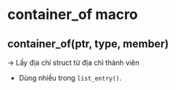# container_of macro
## container_of(ptr, type, member)
-> Lấy địa chỉ struct từ địa chỉ thành viên
- Dùng nhiều trong `list_entry()`.